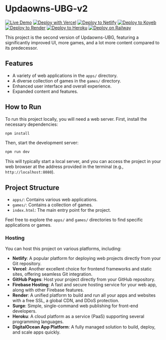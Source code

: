 # Updaowns-UBG-v2

[![Live Demo](https://img.shields.io/badge/Live_Demo-28a745?style=for-the-badge&logo=netlify&logoColor=white)](YOUR_LIVE_DEMO_URL_HERE)
[![Deploy with Vercel](https://vercel.com/button)](https://vercel.com/new/clone?repository-url=https%3A%2F%2Fgithub.com%2Fyour-username%2FUpdaowns-UBG-v2) [![Deploy to Netlify](https://www.netlify.com/img/deploy/button.svg)](https://app.netlify.com/start/deploy?repository=https://github.com/your-username/Updaowns-UBG-v2) [![Deploy to Koyeb](https://www.koyeb.com/static/images/deploy/button.svg)](https://app.koyeb.com/deploy?type=git&repository=github.com/your-username/Updaowns-UBG-v2&branch=main&name=updaowns-ubg) [![Deploy to Render](https://render.com/images/deploy-to-render-button.svg)](https://render.com/deploy?repo=https://github.com/your-username/Updaowns-UBG-v2) [![Deploy to Heroku](https://www.herokucdn.com/deploy/button.svg)](https://heroku.com/deploy?template=https://github.com/your-username/Updaowns-UBG-v2) [![Deploy on Railway](https://railway.app/button.svg)](https://railway.app/new/template?template=https://github.com/your-username/Updaowns-UBG-v2)

This project is the second version of Updaowns-UBG, featuring a significantly improved UI, more games, and a lot more content compared to its predecessor.

## Features

- A variety of web applications in the `apps/` directory.
- A diverse collection of games in the `games/` directory.
- Enhanced user interface and overall experience.
- Expanded content and features.

## How to Run

To run this project locally, you will need a web server. First, install the necessary dependencies:

```bash
npm install
```

Then, start the development server:

```bash
npm run dev
```

This will typically start a local server, and you can access the project in your web browser at the address provided in the terminal (e.g., `http://localhost:8080`).

## Project Structure

- `apps/`: Contains various web applications.
- `games/`: Contains a collection of games.
- `index.html`: The main entry point for the project.

Feel free to explore the `apps/` and `games/` directories to find specific applications or games.


### Hosting

You can host this project on various platforms, including:

- **Netlify**: A popular platform for deploying web projects directly from your Git repository.
- **Vercel**: Another excellent choice for frontend frameworks and static sites, offering seamless Git integration.
- **GitHub Pages**: Host your project directly from your GitHub repository.
- **Firebase Hosting**: A fast and secure hosting service for your web app, along with other Firebase features.
- **Render**: A unified platform to build and run all your apps and websites with a free SSL, a global CDN, and DDoS protection.
- **Surge**: Simple, single-command web publishing for front-end developers.
- **Heroku**: A cloud platform as a service (PaaS) supporting several programming languages.
- **DigitalOcean App Platform**: A fully managed solution to build, deploy, and scale apps quickly.

